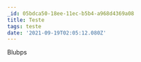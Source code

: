```yaml
---
_id: 05bdca50-18ee-11ec-b5b4-a968d4369a08
title: Teste
tags: teste
date: '2021-09-19T02:05:12.080Z'
---
```

Blubps
